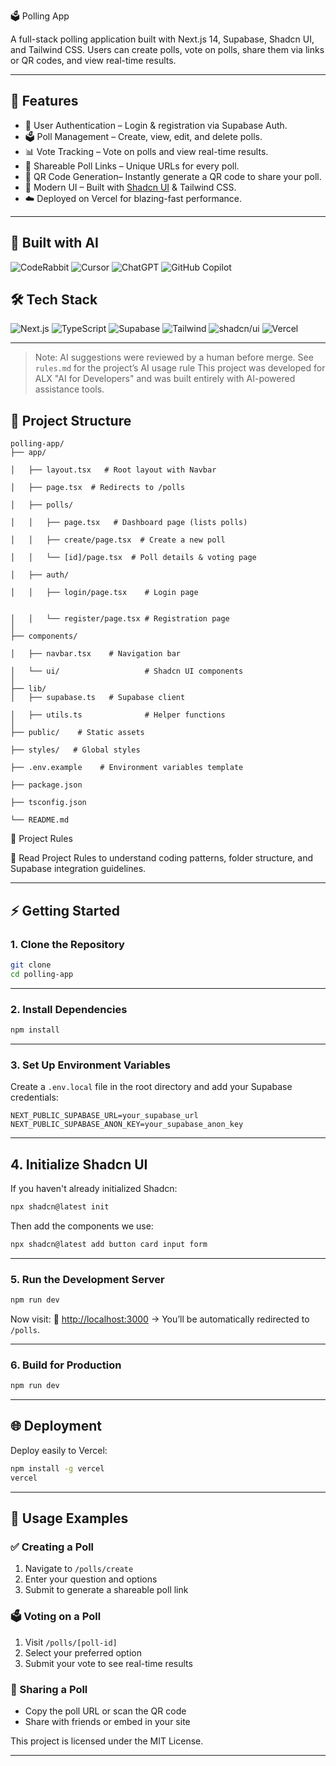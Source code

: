 
🗳️  Polling App

A full-stack polling application built with Next.js 14, Supabase, Shadcn UI, and Tailwind CSS.
Users can create polls, vote on polls, share them via links or QR codes, and view real-time results.

---

## 🚀 Features

* 🔑 User Authentication – Login & registration via Supabase Auth.
* 🗳️ Poll Management – Create, view, edit, and delete polls.
* 📊 Vote Tracking – Vote on polls and view real-time results.
* 🔗 Shareable Poll Links – Unique URLs for every poll.
* 📱 QR Code Generation– Instantly generate a QR code to share your poll.
* 🎨 Modern UI – Built with [Shadcn UI](https://ui.shadcn.com/) & Tailwind CSS.
* ☁️ Deployed on Vercel for blazing-fast performance.

---


## 🤖 Built with AI 
<p align="left"> <img src="https://img.shields.io/badge/AI%20Code%20Review-CodeRabbit-blue?style=for-the-badge" alt="CodeRabbit" /> <img src="https://img.shields.io/badge/AI%20IDE-Cursor-purple?style=for-the-badge" alt="Cursor" /> <img src="https://img.shields.io/badge/AI%20Assistant-ChatGPT-green?style=for-the-badge" alt="ChatGPT" /> <img src="https://img.shields.io/badge/AI%20Pair%20Programming-GitHub%20Copilot-black?style=for-the-badge" alt="GitHub Copilot" /> </p>


## 🛠️ Tech Stack
<p>
  <img src="https://img.shields.io/badge/Next.js-Framework-black?style=flat-square" alt="Next.js" />
  <img src="https://img.shields.io/badge/TypeScript-Language-blue?style=flat-square" alt="TypeScript" />
  <img src="https://img.shields.io/badge/Supabase-DB%20%26%20Auth-22c55e?style=flat-square" alt="Supabase" />
  <img src="https://img.shields.io/badge/Tailwind%20CSS-Styling-06b6d4?style=flat-square" alt="Tailwind" />
  <img src="https://img.shields.io/badge/shadcn--ui-Components-0ea5e9?style=flat-square" alt="shadcn/ui" />
  <img src="https://img.shields.io/badge/Vercel-Hosting-000000?style=flat-square" alt="Vercel" />
</p>
  
---

> Note: AI suggestions were reviewed by a human before merge. See `rules.md` for the project’s AI usage rule 
>This project was developed  for ALX "AI for Developers"  and was built entirely with AI-powered assistance tools.


## 📂 Project Structure

```
polling-app/
├── app/

│   ├── layout.tsx   # Root layout with Navbar
         
│   ├── page.tsx  # Redirects to /polls
            
│   ├── polls/

│   │   ├── page.tsx   # Dashboard page (lists polls)
        
│   │   ├── create/page.tsx  # Create a new poll
   
│   │   └── [id]/page.tsx  # Poll details & voting page
   
│   ├── auth/

│   │   ├── login/page.tsx    # Login page


│   │   └── register/page.tsx # Registration page
│
├── components/

│   ├── navbar.tsx    # Navigation bar
        
│   └── ui/                   # Shadcn UI components
│
├── lib/
│   ├── supabase.ts   # Supabase client
        
│   ├── utils.ts              # Helper functions
│
├── public/    # Static assets
               
├── styles/   # Global styles
                
├── .env.example    # Environment variables template
         
├── package.json

├── tsconfig.json

└── README.md

```
🧩 Project Rules

📜 Read  Project Rules
 to understand coding patterns, folder structure, and Supabase integration guidelines.

---

## ⚡ Getting Started

### 1. Clone the Repository

```bash
git clone 
cd polling-app
```

---

### 2. Install Dependencies

```bash
npm install
```

---
### 3. Set Up Environment Variables

Create a `.env.local` file in the root directory and add your Supabase credentials:

```env
NEXT_PUBLIC_SUPABASE_URL=your_supabase_url
NEXT_PUBLIC_SUPABASE_ANON_KEY=your_supabase_anon_key

```


---

## 4. Initialize Shadcn UI

If you haven't already initialized Shadcn:

```bash
npx shadcn@latest init
```

Then add the components we use:

```bash
npx shadcn@latest add button card input form
```

---

### 5. Run the Development Server

```bash
npm run dev
```

Now visit:
🔗 [http://localhost:3000](http://localhost:3000) → You’ll be automatically redirected to `/polls`.

---

### 6. Build for Production

```bash
npm run dev
```

---

## 🌐 Deployment

Deploy easily to Vercel:

```bash
npm install -g vercel
vercel
```

---

## 🧪 Usage Examples

### ✅ Creating a Poll
1. Navigate to `/polls/create`
2. Enter your question and options
3. Submit to generate a shareable poll link

### 🗳️ Voting on a Poll
1. Visit `/polls/[poll-id]`
2. Select your preferred option
3. Submit your vote to see real-time results

### 🔗 Sharing a Poll
- Copy the poll URL or scan the QR code
- Share with friends or embed in your site


This project is licensed under the MIT License.

---
